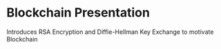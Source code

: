 # Blockchain Presentation
Introduces RSA Encryption and Diffie-Hellman Key Exchange to motivate Blockchain
